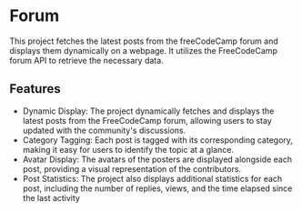 # Forum 
This project fetches the latest posts from the freeCodeCamp forum and displays them dynamically on a webpage. 
It utilizes the FreeCodeCamp forum API to retrieve the necessary data.

## Features
* Dynamic Display: The project dynamically fetches and displays the latest posts from the FreeCodeCamp forum, allowing users to stay updated with the community's discussions.
* Category Tagging: Each post is tagged with its corresponding category, making it easy for users to identify the topic at a glance.
* Avatar Display: The avatars of the posters are displayed alongside each post, providing a visual representation of the contributors.
* Post Statistics: The project also displays additional statistics for each post, including the number of replies, views, and the time elapsed since the last activity
